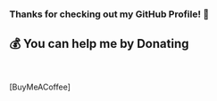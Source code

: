 ### **Thanks for checking out my GitHub Profile!** 🙏

## 💰 You can help me by Donating

<br/>
 
  [BuyMeACoffee]

